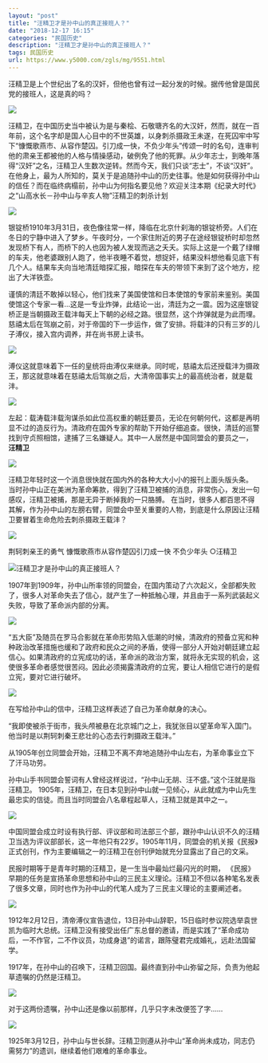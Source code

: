 ```yaml
---
layout: "post"
title: "汪精卫才是孙中山的真正接班人？"
date: "2018-12-17 16:15"
categories: "民国历史"
description: "汪精卫才是孙中山的真正接班人？"
tags: 民国历史
url: https://www.y5000.com/zgls/mg/9551.html
---
```






汪精卫是上个世纪出了名的汉奸，但他也曾有过一起分发的时候。据传他曾是国民党的接班人，这是真的吗？

![](https://img.y5000.com/uploads/allimg/170106/1640042016-0.jpg)

汪精卫，在中国历史当中被认为是与秦桧、石敬瑭齐名的大汉奸，然而，就在一百年前，这个名字却是国人心目中的不世英雄，以身刺杀摄政王未遂，在死囚牢中写下“慷慨歌燕市、从容作楚囚。引刀成一快，不负少年头”传颂一时的名句，连审判他的肃亲王都被他的人格与情操感动，破例免了他的死罪。从少年志士，到晚年落得“汉奸”之名，汪精卫人生数次逆转。然而今天，我们只谈“志士”，不谈“汉奸”。在他身上，最为人所知的，莫关于是追随孙中山的历史往事。他是如何获得孙中山的信任？而在临终病榻前，孙中山为何指名要见他？欢迎关注本期《纪录大时代》之“山高水长－孙中山与辛亥人物”汪精卫的刺杀计划

![](https://img.y5000.com/uploads/allimg/170106/1640043915-1.jpg)

银锭桥1910年3月31日，夜色像往常一样，降临在北京什刹海的银锭桥旁。人们在冬日的宁静中进入了梦乡。午夜时分，一个家住附近的男子在途经银锭桥时却忽然发现桥下有人，而桥下的人也因为被人发现而逃之夭夭。实际上这是一个戴了绿帽的车夫，他老婆跟别人跑了，他半夜睡不着觉，想捉奸，结果没料想他看见底下有几个人。结果车夫向当地清廷暗探汇报，暗探在车夫的带领下来到了这个地方，挖出了大洋铁壶。

谨慎的清廷不敢掉以轻心，他们找来了美国使馆和日本使馆的专家前来鉴别。美国使馆这个专家一看...这是一专业炸弹，此结论一出，清廷为之一震。因为这座银锭桥正是当朝摄政王载沣每天上下朝的必经之路。很显然，这个炸弹就是为此而埋。
慈禧太后在驾崩之前，对于帝国的下一步运作，做了安排。将载沣的只有三岁的儿子溥仪，接入宫内调养，并在尚书房上读书。

![](https://img.y5000.com/uploads/allimg/170106/1640041U4-2.jpg)

溥仪这就意味着下一任的皇统将由溥仪来继承。同时呢，慈禧太后还授载沣为摄政王，那这就意味着在慈禧太后驾崩之后，大清帝国事实上的最高统治者，就是载沣。

![](https://img.y5000.com/uploads/allimg/170106/164004J40-3.jpg)

左起：载涛载沣载洵谋杀如此位高权重的朝廷要员，无论在何朝何代，这都是再明显不过的造反行为。清政府在国外专家的帮助下开始仔细追查。很快，清廷的巡警找到守贞照相馆，逮捕了三名嫌疑人。其中一人居然是中国同盟会的要员之一，
**汪精卫**

![](https://img.y5000.com/uploads/allimg/170106/164004L15-4.jpg)

汪精卫年轻时这一个消息很快就在国内外的各种大大小小的报刊上面头版头条。
当时孙中山正在美洲为革命筹款，得到了汪精卫被捕的消息，非常伤心，发出一句感叹，汪精卫被捕，那是无异于断掉我的一只胳膊。
在当时，很多人都百思不得其解，作为孙中山的左膀右臂，同盟会中至关重要的人物，到底是什么原因让汪精卫要冒着生命危险去刺杀摄政王载沣？

![](https://img.y5000.com/uploads/allimg/170106/16400413C-5.jpg)

荆轲刺亲王的勇气 慷慨歌燕市从容作楚囚引刀成一快 不负少年头 ○汪精卫

![汪精卫才是孙中山的真正接班人？](/uploads/allimg/170106/6-1F106163454604.JPG)

1907年到1909年，孙中山所率领的同盟会，在国内策动了六次起义，全部都失败了，很多人对革命失去了信心，就产生了一种抵触心理，并且由于一系列武装起义失败，导致了革命派内部的分离。

![](/uploads/allimg/170106/6-1F106163413492.JPG)

“五大臣”及随员在罗马合影就在革命形势陷入低潮的时候，清政府的预备立宪和种种政治改革措施也缓和了政府和民众之间的矛盾，使得一部分人开始对朝廷建立起信心。如果清政府的立宪成功的话，革命派的政治方案，就将永无实现的机会，这使很多革命者感觉很苦闷。因此必须揭露清政府的立宪，要让人相信它进行的是假立宪，要对它进行破坏。

![](/uploads/allimg/170106/6-1F106163324I0.JPG)

在写给孙中山的信中，汪精卫这样表述了自己为革命献身的决心。

“我即使被杀于街市，我头颅被悬在北京城门之上，我犹张目以望革命军入国门。他当时是以荆轲刺秦王悲壮的心态去行刺摄政王载沣。”

从1905年创立同盟会开始，汪精卫不离不弃地追随孙中山左右，为革命事业立下了汗马功劳。

孙中山手书同盟会誓词有人曾经这样说过，“孙中山无胡、汪不盛。”这个汪就是指汪精卫。
1905年，汪精卫，在日本见到孙中山就一见倾心，从此就成为中山先生最忠实的信徒。而且当时同盟会八名章程起草人，汪精卫就是其中之一。

![](https://img.y5000.com/uploads/allimg/170106/1640044Y1-6.jpg)

中国同盟会成立时设有执行部、评议部和司法部三个部，跟孙中山认识不久的汪精卫当选为评议部部长，这一年他只有22岁。1905年11月，同盟会的机关报《民报》正式创刊，作为主要编辑之一的汪精卫在创刊伊始就充分显露出了自己的文采。

民报时期等于是青年时期的汪精卫，是一生当中最灿烂最闪光的时期，
《民报》早期的任务是宣扬革命思想和孙中山的三民主义理论。汪精卫不但以各种笔名发表了很多文章，同时也作为孙中山的代笔人成为了三民主义理论的主要阐述者。

![](https://img.y5000.com/uploads/allimg/170106/1640045E9-7.jpg)

1912年2月12日，清帝溥仪宣告退位，13日孙中山辞职，15日临时参议院选举袁世凯为临时大总统。汪精卫没有接受出任广东总督的邀请，而是实践了“革命成功后，一不作官，二不作议员，功成身退”的诺言，跟陈璧君完成婚礼，远赴法国留学。

1917年，在孙中山的召唤下，汪精卫回国。最终直到孙中山弥留之际，负责为他起草遗嘱的仍然是汪精卫。

![](https://img.y5000.com/uploads/allimg/170106/1640043926-8.jpg)

对于这两份遗嘱，孙中山还是像以前那样，几乎只字未改便签了字……

![](https://img.y5000.com/uploads/allimg/170106/1640044I2-9.jpg)

1925年3月12日，孙中山与世长辞。汪精卫则遵从孙中山“革命尚未成功，同志仍需努力”的遗训，继续着他们艰难的革命事业。
